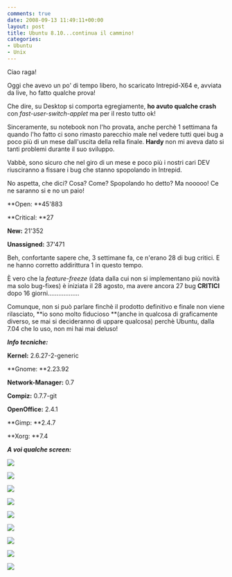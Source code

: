 ```yaml
---
comments: true
date: 2008-09-13 11:49:11+00:00
layout: post
title: Ubuntu 8.10...continua il cammino!
categories:
- Ubuntu
- Unix
---
```


Ciao raga!

Oggi che avevo un po' di tempo libero, ho scaricato Intrepid-X64 e, avviata da live, ho fatto qualche prova!

Che dire, su Desktop si comporta egregiamente, **ho avuto qualche crash** con _fast-user-switch-applet_ ma per il resto tutto ok!

Sinceramente, su notebook non l'ho provata, anche perchè 1 settimana fa quando l'ho fatto ci sono rimasto parecchio male nel vedere tutti quei bug a poco più di un mese dall'uscita della rella finale. **Hardy** non mi aveva dato si tanti problemi durante il suo sviluppo.

Vabbè, sono sicuro che nel giro di un mese e poco più i nostri cari DEV riusciranno a fissare i bug che stanno spopolando in Intrepid.

No aspetta, che dici? Cosa? Come? Spopolando ho detto? Ma nooooo! Ce ne saranno si e no un paio!

**Open: **45'883

**Critical: **27

**New:** 21'352

**Unassigned:** 37'471

Beh, confortante sapere che, 3 settimane fa, ce n'erano 28 di bug critici. E ne hanno corretto addirittura 1 in questo tempo.

È vero che la _feature-freeze_ (data dalla cui non si implementano più novità ma solo bug-fixes) è iniziata il 28 agosto, ma avere ancora 27 bug **CRITICI** dopo 16 giorni..................

Comunque, non si può parlare finchè il prodotto definitivo e finale non viene rilasciato, **io sono molto fiducioso **(anche in qualcosa di graficamente diverso, se mai si decideranno di uppare qualcosa) perchè Ubuntu, dalla 7.04 che lo uso, non mi hai mai deluso!

_**Info tecniche:**_

**Kernel:** 2.6.27-2-generic

**Gnome: **2.23.92

**Network-Manager:** 0.7

**Compiz:** 0.7.7-git

**OpenOffice:** 2.4.1

**Gimp: **2.4.7

**Xorg: **7.4

_**A voi qualche screen:**_

[![](http://www.allfreeportal.com/imghost/thumbs/712405schermata.png)](http://www.allfreeportal.com/imghost/viewer.php?id=712405schermata.png)

[![](http://www.allfreeportal.com/imghost/thumbs/835926Screenshot.png)](http://www.allfreeportal.com/imghost/viewer.php?id=835926Screenshot.png)

[![](http://www.allfreeportal.com/imghost/thumbs/26668Screenshot-1.png)](http://www.allfreeportal.com/imghost/viewer.php?id=26668Screenshot-1.png)

[![](http://www.allfreeportal.com/imghost/thumbs/984150Screenshot-2.png)](http://www.allfreeportal.com/imghost/viewer.php?id=984150Screenshot-2.png)

[![](http://www.allfreeportal.com/imghost/thumbs/834132Screenshot-3.png)](http://www.allfreeportal.com/imghost/viewer.php?id=834132Screenshot-3.png)

[![](http://www.allfreeportal.com/imghost/thumbs/198521Screenshot23.png)](http://www.allfreeportal.com/imghost/viewer.php?id=198521Screenshot23.png)

[![](http://www.allfreeportal.com/imghost/thumbs/336378Screenshot-4.png)](http://www.allfreeportal.com/imghost/viewer.php?id=336378Screenshot-4.png)

[![](http://www.allfreeportal.com/imghost/thumbs/435789Screenshot-6.png)](http://www.allfreeportal.com/imghost/viewer.php?id=435789Screenshot-6.png)

[![](http://www.allfreeportal.com/imghost/thumbs/88851Screenshot-5.png)](http://www.allfreeportal.com/imghost/viewer.php?id=88851Screenshot-5.png)
